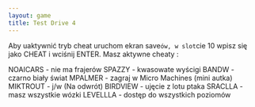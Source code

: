 ```yaml
---
layout: game
title: Test Drive 4
---
```


Aby uaktywnić tryb cheat uruchom ekran save`ów, w slot`cie 10 
wpisz się 
jako CHEAT i wciśnij ENTER. Masz aktywne cheaty :

NOAICARS	- nie ma frajerów
SPAZZY 		- kwasowate wyścigi
BANDW 		- czarno biały świat
MPALMER 	- zagraj w Micro Machines (mini autka)
MIKTROUT 	- j/w (Na odwrót)
BIRDVIEW 	- ujęcie z lotu ptaka
SRACLLA 	- masz wszystkie wózki
LEVELLLA 	- dostęp do wszystkich poziomów
